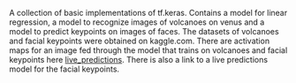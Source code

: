 A collection of basic implementations of tf.keras.
Contains a model for linear regression, a model to recognize images of volcanoes on venus and a model to predict
keypoints on images of faces. The datasets of volcanoes and facial keypoints were obtained on kaggle.com.
There are activation maps for an image fed through the model that trains on volcanoes and facial keypoints here
<a href="https://wlgfour.github.io/keras_intro/index.html">live_predictions</a>. There is also a link to a live 
predictions model for the facial keypoints.
